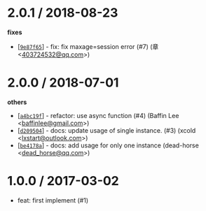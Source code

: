 
2.0.1 / 2018-08-23
==================

**fixes**
  * [[`9e87f65`](http://github.com/eggjs/egg-session-redis/commit/9e87f6571f8e15d716fed2c443002b77179191d4)] - fix: fix maxage=session error (#7) (章 <<403724532@qq.com>>)

2.0.0 / 2018-07-01
==================

**others**
  * [[`a4bc19f`](http://github.com/eggjs/egg-session-redis/commit/a4bc19f70f6b735e4ede807ba594d74bdd6438d9)] -  refactor: use async function (#4) (Baffin Lee <<baffinlee@gmail.com>>)
  * [[`d209504`](http://github.com/eggjs/egg-session-redis/commit/d2095040f1342f92f51d51d98f9e9069535393f8)] - docs: update usage of single instance. (#3) (xcold <<lxstart@outlook.com>>)
  * [[`be4178a`](http://github.com/eggjs/egg-session-redis/commit/be4178ac3a8c1e8e3ba38f6ba5cb5080870132e4)] - docs: add usage for only one instance (dead-horse <<dead_horse@qq.com>>)

1.0.0 / 2017-03-02
==================

  * feat: first implement (#1)
